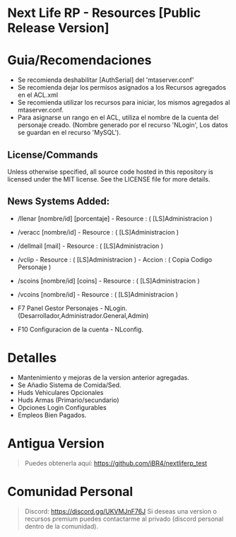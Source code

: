 # Next Life RP - Resources [Public Release Version]

# Guia/Recomendaciones

- Se recomienda deshabilitar [AuthSerial] del 'mtaserver.conf'
- Se recomienda dejar los permisos asignados a los Recursos agregados en el ACL.xml
- Se recomienda utilizar los recursos para iniciar, los mismos agregados al mtaserver.conf.
- Para asignarse un rango en el ACL, utiliza el nombre de la cuenta del personaje creado. (Nombre generado por el recurso 'NLogin', Los datos se guardan en el recurso 'MySQL').

## License/Commands

Unless otherwise specified, all source code hosted in this repository is licensed under the MIT license. See the LICENSE file for more details.

## News Systems Added: 

- /llenar [nombre/id] [porcentaje] - Resource : ( [LS]Administracion )
- /veracc [nombre/id] - Resource : ( [LS]Administracion )
- /dellmail [mail] - Resource : ( [LS]Administracion )
- /vclip - Resource : ( [LS]Administracion ) - Accion : ( Copia Codigo Personaje )
- /scoins [nombre/id] [coins] - Resource : ( [LS]Administracion )
- /vcoins [nombre/id] - Resource : ( [LS]Administracion )

- F7 Panel Gestor Personajes - NLogin. (Desarrollador,Administrador.General,Admin)
- F10 Configuracion de la cuenta - NLconfig.

# Detalles

- Mantenimiento y mejoras de la version anterior agregadas.
- Se Añadio Sistema de Comida/Sed.
- Huds Vehiculares Opcionales
- Huds Armas (Primario/secundario)
- Opciones Login Configurables
- Empleos Bien Pagados.

# Antigua Version

> Puedes obtenerla aquí: https://github.com/iBR4/nextliferp_test

# Comunidad Personal

> Discord: https://discord.gg/UKVMJnF76J
Si deseas una version o recursos premium puedes contactarme al privado (discord personal dentro de la comunidad).
